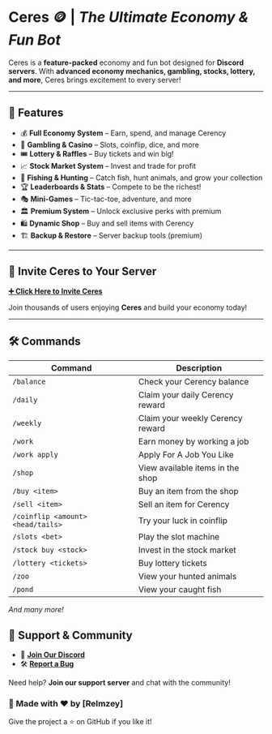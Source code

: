 # **Ceres** 🪙 | *The Ultimate Economy & Fun Bot*  


Ceres is a **feature-packed** economy and fun bot designed for **Discord servers**. With **advanced economy mechanics, gambling, stocks, lottery, and more**, Ceres brings excitement to every server!  

---

## **🌟 Features**
- 💰 **Full Economy System** – Earn, spend, and manage Cerency  
- 🎰 **Gambling & Casino** – Slots, coinflip, dice, and more  
- 🎟️ **Lottery & Raffles** – Buy tickets and win big!  
- 📈 **Stock Market System** – Invest and trade for profit  
- 🎣 **Fishing & Hunting** – Catch fish, hunt animals, and grow your collection  
- 🏆 **Leaderboards & Stats** – Compete to be the richest!  
- 🎭 **Mini-Games** – Tic-tac-toe, adventure, and more  
- 🏛️ **Premium System** – Unlock exclusive perks with premium  
- 🛍️ **Dynamic Shop** – Buy and sell items with Cerency  
- 🏗️ **Backup & Restore** – Server backup tools (premium)  

---

## **🔗 Invite Ceres to Your Server**
[**➕ Click Here to Invite Ceres**](https://dsc.gg/theceres)  

Join thousands of users enjoying **Ceres** and build your economy today!  

---

## **🛠️ Commands**
| **Command**  | **Description**  |
|-------------|----------------|
| `/balance`  | Check your Cerency balance |
| `/daily`  | Claim your daily Cerency reward |
| `/weekly`  | Claim your weekly Cerency reward |
| `/work`  | Earn money by working a job |
| `/work apply`  | Apply For A Job You Like |
| `/shop`  | View available items in the shop |
| `/buy <item>`  | Buy an item from the shop |
| `/sell <item>`  | Sell an item for Cerency |
| `/coinflip <amount> <head/tails>`  | Try your luck in coinflip |
| `/slots <bet>`  | Play the slot machine |
| `/stock buy <stock>`  | Invest in the stock market |
| `/lottery <tickets>`  | Buy lottery tickets |
| `/zoo`  | View your hunted animals |
| `/pond`  | View your caught fish |

*And many more!* 


## **🤝 Support & Community**
- 💬 **[Join Our Discord](https://dsc.gg/ceres-support)**  
- 🛠️ **[Report a Bug](https://github.com/relmzey/Ceres/issues)**  

Need help? **Join our support server** and chat with the community!  


### **🚀 Made with ❤️ by [Relmzey]**  
Give the project a ⭐ on GitHub if you like it!
